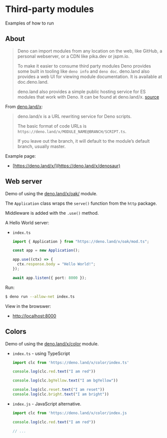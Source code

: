 # Third-party modules

Examples of how to run


## About

> Deno can import modules from any location on the web, like GitHub, a personal webserver, or a CDN like pika.dev or jspm.io.
>
> To make it easier to consume third party modules Deno provides some built in tooling like `deno info` and `deno doc`. deno.land also provides a web UI for viewing module documentation. It is available at doc.deno.land.
>
> deno.land also provides a simple public hosting service for ES modules that work with Deno. It can be found at deno.land/x. [source](https://deno.land/)

From [deno.land/x](https://deno.land/x):

> deno.land/x is a URL rewriting service for Deno scripts.
>
> The basic format of code URLs is `https://deno.land/x/MODULE_NAME@BRANCH/SCRIPT.ts`.
>
> If you leave out the branch, it will default to the module’s default branch, usually master.

Example page:

- [https://deno.land/x/](https://deno.land/x/denosaur)


## Web server

Demo of using the [deno.land/x/oak/](https://deno.land/x/oak/#oak) module.

The `Application` class wraps the `serve()` function from the `http` package.

Middleware is added with the `.use()` method.

A Hello World server:

- `index.ts`
    ```typescript
    import { Application } from "https://deno.land/x/oak/mod.ts";

    const app = new Application();

    app.use((ctx) => {
      ctx.response.body = "Hello World!";
    });

    await app.listen({ port: 8000 });
    ```

Run:

```sh
$ deno run --allow-net index.ts
```

View in the browswer:

- [http://localhost:8000](http://localhost:8000)


## Colors

Demo of using the [deno.land/x/color](https://deno.land/x/color#color) module.

- `index.ts` - using TypeScript
    ```typescript
    import clc from 'https://deno.land/x/color/index.ts'

    console.log(clc.red.text("I am red"))

    console.log(clc.bgYellow.text("I am bgYellow"))

    console.log(clc.reset.text("I am reset"))
    console.log(clc.bright.text("I am bright"))
    ```
- `index.js` - JavaScript alternative.
    ```javascript
    import clc from 'https://deno.land/x/color/index.js

    console.log(clc.red.text("I am red"))

    // ...
    ```
